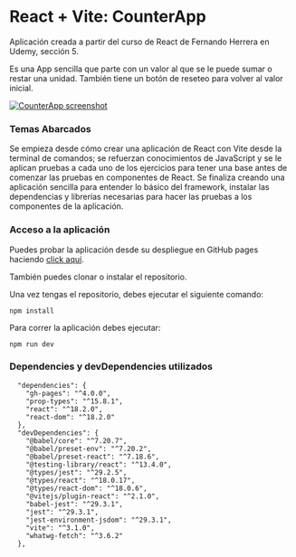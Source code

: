 #  React + Vite: CounterApp

Aplicación creada a partir del curso de React de Fernando Herrera en Udemy, sección 5.

Es una App sencilla que parte con un valor al que se le puede sumar o restar una unidad. También tiene un botón de reseteo para volver al valor inicial.

[![CounterApp screenshot](https://i.ibb.co/kh8n8r9/capp.jpg "CounterApp screenshot")](https://i.ibb.co/kh8n8r9/capp.jpg "CounterApp screenshot")

### Temas Abarcados

Se empieza desde cómo crear una aplicación de React con Vite desde la terminal de comandos; se refuerzan conocimientos de JavaScript y se le aplican pruebas a cada uno de los ejercicios para tener una base antes de comenzar las pruebas en componentes de React. Se finaliza creando una aplicación sencilla para entender lo básico del framework, instalar las dependencias y librerías necesarias para hacer las pruebas a los componentes de la aplicación.

### Acceso a la aplicación

Puedes probar la aplicación desde su despliegue en GitHub pages haciendo [click aquí](https://dxambar.github.io/counter-app-vite/ "click aquí").

También puedes clonar o instalar el repositorio.

Una vez tengas el repositorio, debes ejecutar el siguiente comando:

`npm install`

Para correr la aplicación debes ejecutar:

`npm run dev`

### Dependencies y devDependencies utilizados

      "dependencies": {
        "gh-pages": "^4.0.0",
        "prop-types": "^15.8.1",
        "react": "^18.2.0",
        "react-dom": "^18.2.0"
      },
      "devDependencies": {
        "@babel/core": "^7.20.7",
        "@babel/preset-env": "^7.20.2",
        "@babel/preset-react": "^7.18.6",
        "@testing-library/react": "^13.4.0",
        "@types/jest": "^29.2.5",
        "@types/react": "^18.0.17",
        "@types/react-dom": "^18.0.6",
        "@vitejs/plugin-react": "^2.1.0",
        "babel-jest": "^29.3.1",
        "jest": "^29.3.1",
        "jest-environment-jsdom": "^29.3.1",
        "vite": "^3.1.0",
        "whatwg-fetch": "^3.6.2"
      },
